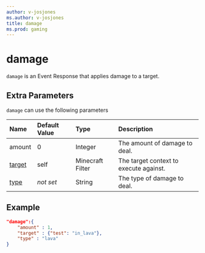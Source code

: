 ```yaml
---
author: v-josjones
ms.author: v-josjones
title: damage
ms.prod: gaming
---
```


# damage

`damage` is an Event Response that applies damage to a target.

## Extra Parameters

`damage` can use the following parameters

|Name |Default Value  |Type  |Description  |
|:----------|:----------|:----------|:----------|
|amount| 0| Integer|  The amount of damage to deal. |
|[target](../../../EntityReference/Examples/FilterList.md)| self| Minecraft Filter|  The target context to execute against. |
|[type](../../../EntityReference/Examples/Filters/has_damage.md#list-of-damage-types)|*not set* | String| The type of damage to deal. |

## Example

```json
"damage":{
    "amount" : 1,
    "target" : {"test": "in_lava"},
    "type" : "lava"
}
```
